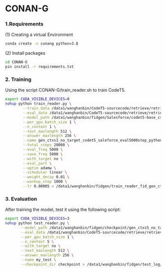 # CONAN-G

### 1.Requirements

(1) Creating a virtual Environment

```bash
conda create -n conang python=3.8
```

(2) Install packages 

```sh
cd CONAN-G
pin install -r requirements.txt
```





### 2. Training

Using the script CONAN-G/train_reader.sh to train CodeT5.

```bash
export CUDA_VISIBLE_DEVICES=0
nohup python train_reader.py \
        --train_data /data1/wanghanbin/CodeT5-sourcecode/retrieve/retrieve_result_gen/gen_python_csn_train_100.pkl \
        --eval_data /data1/wanghanbin/CodeT5-sourcecode/retrieve/retrieve_result_gen/gen_python_csn_valid_100.pkl \
        --model_path /data1/wanghanbin/fidgen/Salesforce/codet5-base_csn_gen_python/ \
        --per_gpu_batch_size 1 \
        --n_context 1 \
        --text_maxlength 512 \
        --answer_maxlength 256 \
        --name gen_ctxs1_no_target_codet5_saleforce_eval5000step_python_v3_test \
        --total_steps 20000 \
        --eval_freq 5000 \
        --save_freq 5000 \
        --with_target no \
        --eval_part \
        --optim adamw \
        --scheduler linear \
        --weight_decay 0.01 \
        --warmup_step 1000 \
        --lr 0.00005 > /data1/wanghanbin/fidgen/train_reader_fid_gen_ctxs1_no_target_codet5_saleforce_python_v3.log 2>&1 &
```



### 3. Evaluation

After training the model, test it using the following script:

```bash
export CUDA_VISIBLE_DEVICES=3
nohup python test_reader.py \
       --model_path /data1/wanghanbin/fidgen/checkpoint/gen_ctxs5_no_target_codet5_saleforce_eval5000step_java_v2/checkpoint/step-200000/ \
       --eval_data /data1/wanghanbin/CodeT5-sourcecode/retrieve/retrieve_result_gen/gen_java_csn_test_100.pkl \
       --per_gpu_batch_size 1 \
       --n_context 5 \
       --with_target no \
       --text_maxlength 512 \
       --answer_maxlength 256 \
       --name my_test \
       --checkpoint_dir checkpoint > /data1/wanghanbin/fidgen/test_log/test_gen_ctxs5_no_target_codet5_java_200000.log 2>&1 &
```

